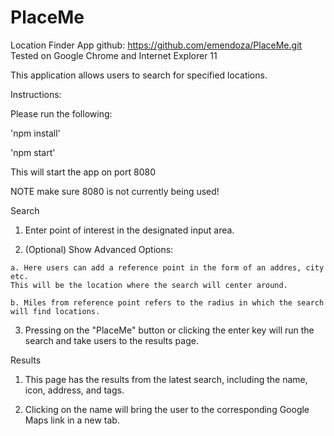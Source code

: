 # PlaceMe
Location Finder App
github: https://github.com/emendoza/PlaceMe.git
Tested on Google Chrome and Internet Explorer 11

This application allows users to search for specified locations.

Instructions:

Please run the following:

  'npm install'

  'npm start'
  
This will start the app on port 8080

NOTE make sure 8080 is not currently being used!

Search

  1. Enter point of interest in the designated input area.
  
  2. (Optional) Show Advanced Options:
  
    a. Here users can add a reference point in the form of an addres, city etc.
    This will be the location where the search will center around.
    
    b. Miles from reference point refers to the radius in which the search will find locations.
    
  3. Pressing on the "PlaceMe" button or clicking the enter key will run the search and take users to the results page.
  
Results

  1. This page has the results from the latest search, including the name, icon, address, and tags.
  
  2. Clicking on the name will bring the user to the corresponding Google Maps link in a new tab.
